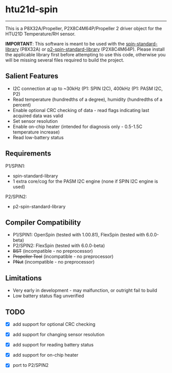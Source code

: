 # htu21d-spin 
-------------

This is a P8X32A/Propeller, P2X8C4M64P/Propeller 2 driver object for the HTU21D Temperature/RH sensor.

**IMPORTANT**: This software is meant to be used with the [spin-standard-library](https://github.com/avsa242/spin-standard-library) (P8X32A) or [p2-spin-standard-library](https://github.com/avsa242/p2-spin-standard-library) (P2X8C4M64P). Please install the applicable library first before attempting to use this code, otherwise you will be missing several files required to build the project.

## Salient Features

* I2C connection at up to ~30kHz (P1: SPIN I2C), 400kHz (P1: PASM I2C, P2)
* Read temperature (hundredths of a degree), humidity (hundredths of a percent)
* Enable optional CRC checking of data - read flags indicating last acquired data was valid
* Set sensor resolution
* Enable on-chip heater (intended for diagnosis only - 0.5-1.5C temperature increase)
* Read low-battery status

## Requirements

P1/SPIN1:
* spin-standard-library
* 1 extra core/cog for the PASM I2C engine (none if SPIN I2C engine is used)

P2/SPIN2:
* p2-spin-standard-library

## Compiler Compatibility

* P1/SPIN1: OpenSpin (tested with 1.00.81), FlexSpin (tested with 6.0.0-beta)
* P2/SPIN2: FlexSpin (tested with 6.0.0-beta)
* ~~BST~~ (incompatible - no preprocessor)
* ~~Propeller Tool~~ (incompatible - no preprocessor)
* ~~PNut~~ (incompatible - no preprocessor)

## Limitations

* Very early in development - may malfunction, or outright fail to build
* Low battery status flag unverified

## TODO

- [x] add support for optional CRC checking
- [x] add support for changing sensor resolution
- [x] add support for reading battery status
- [x] add support for on-chip heater
- [x] port to P2/SPIN2

